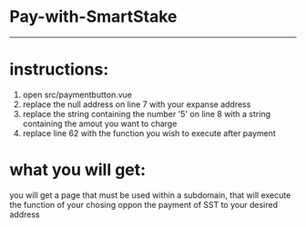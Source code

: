 # Pay-with-SmartStake

-----------------------------

# instructions:

1. open src/paymentbutton.vue
2. replace the null address on line 7 with your expanse address
3. replace the string containing the number '5' on line 8 with a string containing the amout you want to charge
4. replace line 62 with the function you wish to execute after payment

# what you will get:

 you will get a page that must be used within a subdomain, that will execute the function of your chosing oppon the payment of SST to your desired address
